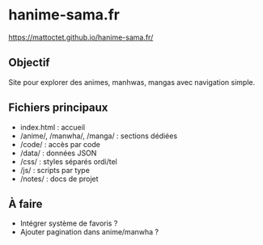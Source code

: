 # hanime-sama.fr
https://mattoctet.github.io/hanime-sama.fr/

## Objectif
Site pour explorer des animes, manhwas, mangas avec navigation simple.

## Fichiers principaux
- index.html : accueil
- /anime/, /manwha/, /manga/ : sections dédiées
- /code/ : accès par code
- /data/ : données JSON
- /css/ : styles séparés ordi/tel
- /js/ : scripts par type
- /notes/ : docs de projet

## À faire
- Intégrer système de favoris ?
- Ajouter pagination dans anime/manwha ?
